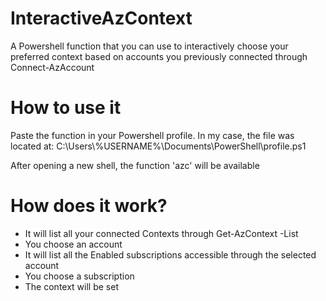 # InteractiveAzContext
A Powershell function that you can use to interactively choose your preferred context based on accounts you previously connected through Connect-AzAccount

# How to use it
Paste the function in your Powershell profile. In my case, the file was located at:
C:\Users\\%USERNAME%\Documents\PowerShell\profile.ps1

After opening a new shell, the function 'azc' will be available

# How does it work? 
- It will list all your connected Contexts through Get-AzContext -List
- You choose an account
- It will list all the Enabled subscriptions accessible through the selected account
- You choose a subscription
- The context will be set
